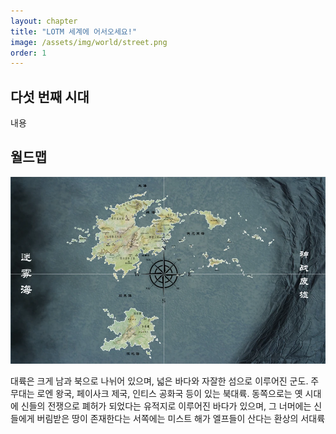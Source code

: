```yaml
---
layout: chapter
title: "LOTM 세계에 어서오세요!"
image: /assets/img/world/street.png
order: 1
---
```

<h2>다섯 번째 시대</h2>
<p>내용</p>
<h2>월드맵</h2>
<img src="https://raw.githubusercontent.com/izpew/lotm/main/assets/img/world/worldmap.webp">
<p>대륙은 크게 남과 북으로 나뉘어 있으며, 넓은 바다와 자잘한 섬으로 이루어진 군도. 주 무대는 로엔 왕국, 페이사크 제국, 인티스 공화국 등이 있는 북대륙. 동쪽으로는 옛 시대에 신들의 전쟁으로 폐허가 되었다는 유적지로 이루어진 바다가 있으며, 그 너머에는 신들에게 버림받은 땅이 존재한다는 서쪽에는 미스트 해가 엘프들이 산다는 환상의 서대륙</p>
